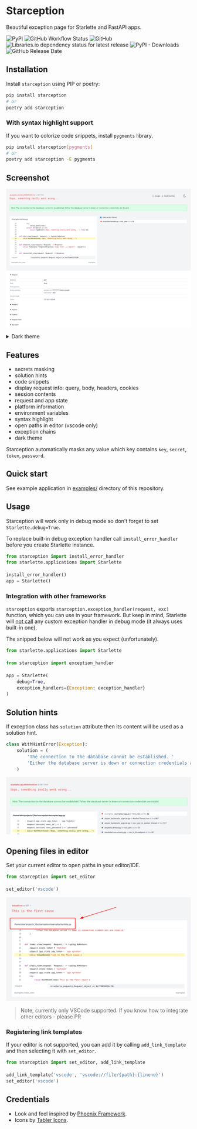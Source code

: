 # Starception

Beautiful exception page for Starlette and FastAPI apps.

![PyPI](https://img.shields.io/pypi/v/starception)
![GitHub Workflow Status](https://img.shields.io/github/workflow/status/alex-oleshkevich/starception/Lint%20and%20test)
![GitHub](https://img.shields.io/github/license/alex-oleshkevich/starception)
![Libraries.io dependency status for latest release](https://img.shields.io/librariesio/release/pypi/starception)
![PyPI - Downloads](https://img.shields.io/pypi/dm/starception)
![GitHub Release Date](https://img.shields.io/github/release-date/alex-oleshkevich/starception)

## Installation

Install `starception` using PIP or poetry:

```bash
pip install starception
# or
poetry add starception
```

### With syntax highlight support

If you want to colorize code snippets, install `pygments` library.

```bash
pip install starception[pygments]
# or
poetry add starception -E pygments
```

## Screenshot

![image](screenshot.png)

<details>
<summary>Dark theme</summary>
<div>
    <img src="./dark.png">
</div>
</details>

## Features

* secrets masking
* solution hints
* code snippets
* display request info: query, body, headers, cookies
* session contents
* request and app state
* platform information
* environment variables
* syntax highlight
* open paths in editor (vscode only)
* exception chains
* dark theme

Starception automatically masks any value which key contains `key`, `secret`, `token`, `password`.

## Quick start

See example application in [examples/](examples/) directory of this repository.

## Usage

Starception will work only in debug mode so don't forget to set `Starlette.debug=True`.

To replace built-in debug exception handler call `install_error_handler` before you create Starlette instance.

```python
from starception import install_error_handler
from starlette.applications import Starlette

install_error_handler()
app = Starlette()
```

### Integration with other frameworks

`starception` exports `starception.exception_handler(request, exc)` function, which you can use in your
framework.
But keep in mind, Starlette will [not call](https://github.com/encode/starlette/issues/1802) any custom exception
handler
in debug mode (it always uses built-in one).

The snipped below will not work as you expect (unfortunately).

```python
from starlette.applications import Starlette

from starception import exception_handler

app = Starlette(
    debug=True,
    exception_handlers={Exception: exception_handler}
)
```

## Solution hints

If exception class has `solution` attribute then its content will be used as a solution hint.

```python
class WithHintError(Exception):
    solution = (
        'The connection to the database cannot be established. '
        'Either the database server is down or connection credentials are invalid.'
    )
```

![image](hints.png)

## Opening files in editor

Set your current editor to open paths in your editor/IDE.

```python
from starception import set_editor

set_editor('vscode')
```

![image](link.png)


> Note, currently only VSCode supported. If you know how to integrate other editors - please PR

### Registering link templates

If your editor is not supported, you can add it by calling `add_link_template` and then selecting it with `set_editor`.

```python
from starception import set_editor, add_link_template

add_link_template('vscode', 'vscode://file/{path}:{lineno}')
set_editor('vscode')
```

## Credentials

* Look and feel inspired by [Phoenix Framework](https://www.phoenixframework.org/).
* Icons by [Tabler Icons](https://tabler-icons.io/).
